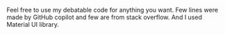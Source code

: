 Feel free to use my debatable code for anything you want.
Few lines were made by GitHub copilot and few are from stack overflow.
And I used Material UI library.

